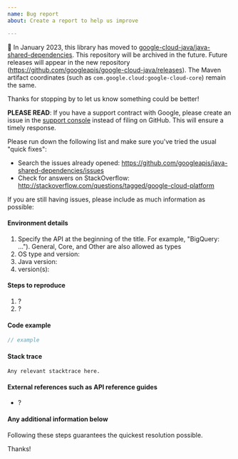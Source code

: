 ```yaml
---
name: Bug report
about: Create a report to help us improve

---
```


:bus: In January 2023, this library has moved to
[google-cloud-java/java-shared-dependencies](
https://github.com/googleapis/google-cloud-java/tree/main/java-shared-dependencies).
This repository will be archived in the future.
Future releases will appear in the new repository (https://github.com/googleapis/google-cloud-java/releases).
The Maven artifact coordinates (such as `com.google.cloud:google-cloud-core`) remain the same.


Thanks for stopping by to let us know something could be better!

**PLEASE READ**: If you have a support contract with Google, please create an issue in the [support console](https://cloud.google.com/support/) instead of filing on GitHub. This will ensure a timely response.

Please run down the following list and make sure you've tried the usual "quick fixes":

  - Search the issues already opened: https://github.com/googleapis/java-shared-dependencies/issues
  - Check for answers on StackOverflow: http://stackoverflow.com/questions/tagged/google-cloud-platform

If you are still having issues, please include as much information as possible:

#### Environment details

1. Specify the API at the beginning of the title. For example, "BigQuery: ...").
   General, Core, and Other are also allowed as types
2. OS type and version:
3. Java version:
4.  version(s):

#### Steps to reproduce

  1. ?
  2. ?

#### Code example

```java
// example
```

#### Stack trace
```
Any relevant stacktrace here.
```

#### External references such as API reference guides

- ?

#### Any additional information below


Following these steps guarantees the quickest resolution possible.

Thanks!
